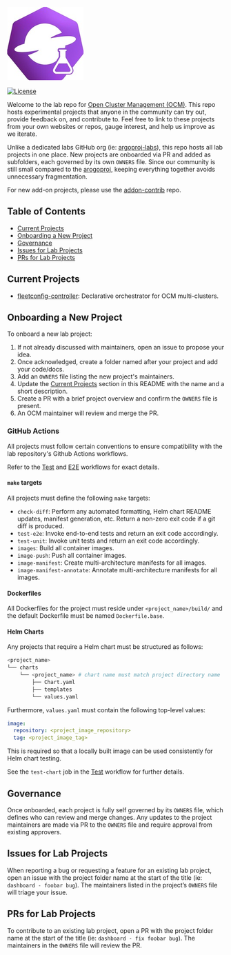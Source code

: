 ![image](assets/ocm-lab-logo.jpg)

[![License](https://img.shields.io/badge/License-Apache_2.0-blue.svg)](https://opensource.org/licenses/Apache-2.0)

Welcome to the lab repo for [Open Cluster Management (OCM)](https://open-cluster-management.io/).
This repo hosts experimental projects that anyone in the community can try out, provide feedback on, and contribute to.
Feel free to link to these projects from your own websites or repos, gauge interest, and help us improve as we iterate.

Unlike a dedicated labs GitHub org (ie: [argoproj-labs](https://github.com/argoproj-labs)),
this repo hosts all lab projects in one place.
New projects are onboarded via PR and added as subfolders, each governed by its own `OWNERS` file.
Since our community is still small compared to the [arogoproj](https://github.com/argoproj),
keeping everything together avoids unnecessary fragmentation.

For new add-on projects, please use the
[addon-contrib](https://github.com/open-cluster-management-io/addon-contrib) repo.


## Table of Contents

- [Current Projects](#current-projects)
- [Onboarding a New Project](#onboarding-a-new-project)
- [Governance](#governance)
- [Issues for Lab Projects](#issues-for-lab-projects)  
- [PRs for Lab Projects](#prs-for-lab-projects)


## Current Projects

- [fleetconfig-controller](./fleetconfig-controller/README.md): Declarative orchestrator for OCM multi-clusters.

## Onboarding a New Project

To onboard a new lab project:

1. If not already discussed with maintainers, open an issue to propose your idea.
1. Once acknowledged, create a folder named after your project and add your code/docs.
1. Add an `OWNERS` file listing the new project's maintainers.
1. Update the [Current Projects](#current-projects) section in this README with the name and a short description.  
1. Create a PR with a brief project overview and confirm the `OWNERS` file is present.  
1. An OCM maintainer will review and merge the PR.  

### GitHub Actions

All projects must follow certain conventions to ensure compatibility with the lab repository's Github Actions workflows.

Refer to the [Test](./.github/workflows/test.yml) and [E2E](./.github/workflows/e2e.yml) workflows for exact details.

#### `make` targets

All projects must define the following `make` targets:

- `check-diff`: Perform any automated formatting, Helm chart README updates, manifest generation, etc. Return a non-zero exit code if a git diff is produced.
- `test-e2e`: Invoke end-to-end tests and return an exit code accordingly.
- `test-unit`: Invoke unit tests and return an exit code accordingly.
- `images`: Build all container images.
- `image-push`: Push all container images.
- `image-manifest`: Create multi-architecture manifests for all images.
- `image-manifest-annotate`: Annotate multi-architecture manifests for all images.

#### Dockerfiles

All Dockerfiles for the project must reside under `<project_name>/build/` and the default Dockerfile must be named `Dockerfile.base`.

#### Helm Charts

Any projects that require a Helm chart must be structured as follows:

```bash
<project_name>
└── charts
    └── <project_name> # chart name must match project directory name
        ├── Chart.yaml
        ├── templates
        └── values.yaml
```

Furthermore, `values.yaml` must contain the following top-level values:

```yaml
image:
  repository: <project_image_repository>
  tag: <project_image_tag>
```

This is required so that a locally built image can be used consistently for Helm chart testing.

See the `test-chart` job in the [Test](./.github/workflows/test.yml) workflow for further details.

## Governance

Once onboarded, each project is fully self governed by its `OWNERS` file,
which defines who can review and merge changes.
Any updates to the project maintainers are made via PR to the `OWNERS` file
and require approval from existing approvers.


## Issues for Lab Projects

When reporting a bug or requesting a feature for an existing lab project,
open an issue with the project folder name at the start of the title (ie: `dashboard - foobar bug`).
The maintainers listed in the project’s `OWNERS` file will triage your issue.


## PRs for Lab Projects

To contribute to an existing lab project,
open a PR with the project folder name at the start of the title (ie: `dashboard - fix foobar bug`).
The maintainers in the `OWNERS` file will review the PR.
